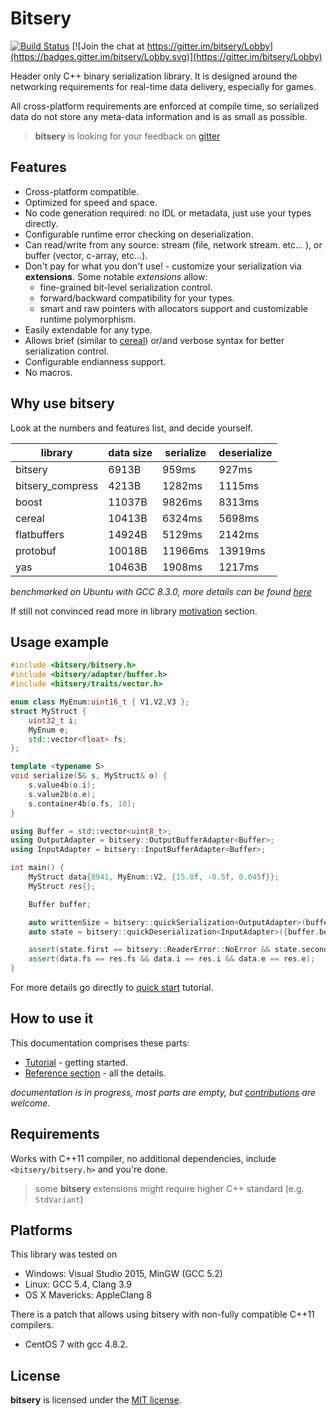 # Bitsery

[![Build Status](https://travis-ci.org/fraillt/bitsery.svg?branch=master)](https://travis-ci.org/fraillt/bitsery)
[![Join the chat at https://gitter.im/bitsery/Lobby](https://badges.gitter.im/bitsery/Lobby.svg)](https://gitter.im/bitsery/Lobby)

Header only C++ binary serialization library.
It is designed around the networking requirements for real-time data delivery, especially for games.

All cross-platform requirements are enforced at compile time, so serialized data do not store any meta-data information and is as small as possible.

> **bitsery** is looking for your feedback on [gitter](https://gitter.im/bitsery/Lobby)

## Features

* Cross-platform compatible.
* Optimized for speed and space.
* No code generation required: no IDL or metadata, just use your types directly.
* Configurable runtime error checking on deserialization.
* Can read/write from any source: stream (file, network stream. etc... ), or buffer (vector, c-array, etc...).
* Don't pay for what you don't use! - customize your serialization via **extensions**. Some notable *extensions* allow:
  * fine-grained bit-level serialization control.
  * forward/backward compatibility for your types.
  * smart and raw pointers with allocators support and customizable runtime polymorphism.
* Easily extendable for any type.
* Allows brief (similar to [cereal](https://uscilab.github.io/cereal/)) or/and verbose syntax for better serialization control.
* Configurable endianness support.
* No macros.

## Why use bitsery

Look at the numbers and features list, and decide yourself.

| library          | data size | serialize | deserialize |
| ---------------- | --------- | --------- | ----------- |
| bitsery          | 6913B     | 959ms     | 927ms       |
| bitsery_compress | 4213B     | 1282ms    | 1115ms      |
| boost            | 11037B    | 9826ms    | 8313ms      |
| cereal           | 10413B    | 6324ms    | 5698ms      |
| flatbuffers      | 14924B    | 5129ms    | 2142ms      |
| protobuf         | 10018B    | 11966ms   | 13919ms     |
| yas              | 10463B    | 1908ms    | 1217ms      |

*benchmarked on Ubuntu with GCC 8.3.0, more details can be found [here](https://github.com/fraillt/cpp_serializers_benchmark.git)*

If still not convinced read more in library [motivation](doc/design/README.md) section.

## Usage example
```cpp
#include <bitsery/bitsery.h>
#include <bitsery/adapter/buffer.h>
#include <bitsery/traits/vector.h>

enum class MyEnum:uint16_t { V1,V2,V3 };
struct MyStruct {
    uint32_t i;
    MyEnum e;
    std::vector<float> fs;
};

template <typename S>
void serialize(S& s, MyStruct& o) {
    s.value4b(o.i);
    s.value2b(o.e);
    s.container4b(o.fs, 10);
}

using Buffer = std::vector<uint8_t>;
using OutputAdapter = bitsery::OutputBufferAdapter<Buffer>;
using InputAdapter = bitsery::InputBufferAdapter<Buffer>;

int main() {
    MyStruct data{8941, MyEnum::V2, {15.0f, -8.5f, 0.045f}};
    MyStruct res{};

    Buffer buffer;

    auto writtenSize = bitsery::quickSerialization<OutputAdapter>(buffer, data);
    auto state = bitsery::quickDeserialization<InputAdapter>({buffer.begin(), writtenSize}, res);

    assert(state.first == bitsery::ReaderError::NoError && state.second);
    assert(data.fs == res.fs && data.i == res.i && data.e == res.e);
}
```
For more details go directly to [quick start](doc/tutorial/hello_world.md) tutorial.

## How to use it
This documentation comprises these parts:
* [Tutorial](doc/tutorial/README.md) - getting started.
* [Reference section](doc/README.md) - all the details.

*documentation is in progress, most parts are empty, but [contributions](CONTRIBUTING.md) are welcome.*

## Requirements

Works with C++11 compiler, no additional dependencies, include `<bitsery/bitsery.h>` and you're done.

> some **bitsery** extensions might require higher C++ standard (e.g. `StdVariant`)

## Platforms

This library was tested on
* Windows: Visual Studio 2015, MinGW (GCC 5.2)
* Linux: GCC 5.4, Clang 3.9
* OS X Mavericks: AppleClang 8

There is a patch that allows using bitsery with non-fully compatible C++11 compilers.
* CentOS 7 with gcc 4.8.2.

## License

**bitsery** is licensed under the [MIT license](LICENSE).

